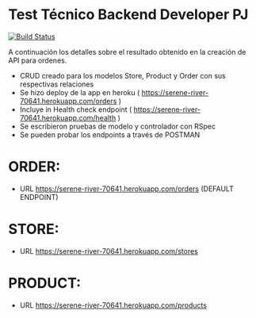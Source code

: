 # Test Técnico Backend Developer PJ



[![Build Status](https://travis-ci.org/joemccann/dillinger.svg?branch=master)](https://travis-ci.org/joemccann/dillinger)

A continuación los detalles sobre el resultado obtenido en la creación de API para ordenes.

  - CRUD creado para los modelos Store, Product y Order con sus respectivas relaciones
  - Se hizo deploy de la app en heroku ( https://serene-river-70641.herokuapp.com/orders )
  - Incluye in Health check endpoint ( https://serene-river-70641.herokuapp.com/health )
  - Se escribieron pruebas de modelo y controlador con RSpec
  - Se pueden probar los endpoints a través de POSTMAN
  
# ORDER:

  - URL https://serene-river-70641.herokuapp.com/orders (DEFAULT ENDPOINT)

# STORE:

  - URL https://serene-river-70641.herokuapp.com/stores

# PRODUCT:

  - URL https://serene-river-70641.herokuapp.com/products